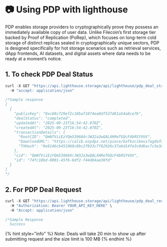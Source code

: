 # 📷 Using PDP with lighthouse

PDP enables storage providers to cryptographically prove they possess an immediately available copy of user data. Unlike Filecoin’s first storage tier backed by Proof of Replication (PoRep), which focuses on long-term cold storage of distinct replicas sealed in cryptographically unique sectors, PDP is designed specifically for hot storage scenarios such as retrieval services, dApp frontends, AI datasets, and digital assets where data needs to be ready at a moment’s notice.

## 1. To check PDP Deal Status

```javascript
curl -X GET "https://api.lighthouse.storage/api/lighthouse/pdp_deal_status?cid=QmNfViiEzYQm539684rJW32a3wQALXHReTGQcF4bRSYVUV" \
  -H "accept: application/json"
  
/*Sample response
[
  {
    "publicKey": "0xc88c729ef2c18baf1074ea0df537d61a54a8ce7b",
    "dealStatus": "completed",
    "updatedAt": "2025-09-23T16:54:42.070Z",
    "createdAt": "2025-09-23T16:54:42.070Z",
    "transactionDetails": {
      "RootCID": "QmNfViiEzYQm539684rJW32a3wQALXHReTGQcF4bRSYVUV",
      "DownloadURL": "https://calib.ezpdpz.net/piece/bafkzcibeus7agdafmfz4hqnlio6momhdhgnkeymtnb4aqjn3harbaziariqmpkfrfm",
      "TXHash": "0x8146cb451068c8bc2f833c7f62926c37abd14fe3c0d6ac7c5e3e984f2f8f329e"
    },
    "cid": "QmNfViiEzYQm539684rJW32a3wQALXHReTGQcF4bRSYVUV",
    "id": "74fc18bd-8001-45f6-8df2-f44d84ae30fd"
  }
]
*/
```

## 2. For PDP Deal Request

```javascript
curl -X GET "https://api.lighthouse.storage/api/lighthouse/pdp_deal_request?cid=QmNfViiEzYQm539684rJW32a3wQALXHReTGQcF4bRSYVUV" \
  -H "Authorization: Bearer YOUR_API_KEY_HERE" \
  -H "Accept: application/json"
  
/*Sample Response
  Success
```

{% hint style="info" %}
Note: Deals will take 20 min to show up after submitting request and the size limit is 100 MB
{% endhint %}

